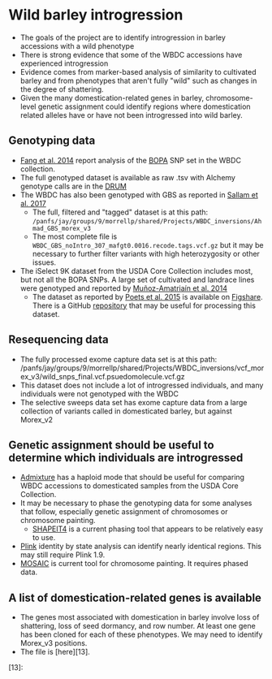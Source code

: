 # Wild barley introgression

- The goals of the project are to identify introgression in barley accessions with a wild phenotype
- There is strong evidence that some of the WBDC accessions have experienced introgression
- Evidence comes from marker-based analysis of similarity to cultivated barley and from phenotypes that aren't fully "wild" such as changes in the degree of shattering.
- Given the many domestication-related genes in barley, chromosome-level genetic assignment could identify regions where domestication related alleles have or have not been introgressed into wild barley.

## Genotyping data

- [Fang et al. 2014][1] report analysis of the [BOPA][2] SNP set in the WBDC collection.
- The full genotyped dataset is available as raw .tsv with Alchemy genotype calls are in the [DRUM][3]
- The WBDC has also been genotyped with GBS as reported in [Sallam et al. 2017][4]
    - The full, filtered and "tagged" dataset is at this path: `/panfs/jay/groups/9/morrellp/shared/Projects/WBDC_inversions/Ahmad_GBS_morex_v3`
    - The most complete file is `WBDC_GBS_noIntro_307_mafgt0.0016.recode.tags.vcf.gz` but it may be necessary to further filter variants with high heterozygosity or other issues.
- The iSelect 9K dataset from the USDA Core Collection includes most, but not all the BOPA SNPs. A large set of cultivated and landrace lines were genotyped and reported by [Muñoz-Amatriaín et al. 2014][5]
    - The dataset as reported by [Poets et al. 2015][6] is available on [Figshare][7]. There is a GitHub [repository][8] that may be useful for processing this dataset.

## Resequencing data

- The fully processed exome capture data set is at this path: /panfs/jay/groups/9/morrellp/shared/Projects/WBDC_inversions/vcf_morex_v3/wild_snps_final.vcf.psuedomolecule.vcf.gz
- This dataset does not include a lot of introgressed individuals, and many individuals were not genotyped with the WBDC
- The selective sweeps data set has exome capture data from a large collection of variants called in domesticated barley, but against Morex_v2

## Genetic assignment should be useful to determine which individuals are introgressed
- [Admixture][9] has a haploid mode that should be useful for comparing WBDC accessions to domesticated samples from the USDA Core Collection.
- It may be necessary to phase the genotyping data for some analyses that follow, especially genetic assignment of chromosomes or chromosome painting.
    - [SHAPEIT4][10] is a current phasing tool that appears to be relatively easy to use.
- [Plink][11] identity by state analysis can identify nearly identical regions. This may still require Plink 1.9.
- [MOSAIC][12] is current tool for chromosome painting. It requires phased data.

## A list of domestication-related genes is available 

- The genes most associated with domestication in barley involve loss of shattering, loss of seed dormancy, and row number. At least one gene has been cloned for each of these phenotypes. We may need to identify Morex_v3 positions.
- The file is [here][13].

[1]: https://doi.org/10.1534/g3.114.010561
[2]: https://doi.org/10.1186/1471-2164-10-582
[3]: https://doi.org/10.13020/D6B59N
[4]: https://doi.org/10.1534/g3.117.300222
[5]: https://doi.org/10.1371/journal.pone.0094688
[6]: https://doi.org/10.1186/s13059-015-0712-3
[7]: https://figshare.com/articles/dataset/Raw_Genotyping_Data_Barley_landraces_are_characterized_by_geographically_heterogeneous_genomic_origins/1468432
[8]: https://github.com/AnaPoets/BarleyLandraces
[9]: https://dalexander.github.io/admixture/download.html
[10]: https://odelaneau.github.io/shapeit4/
[11]: https://www.cog-genomics.org/plink/1.9/distance
[12]: https://maths.ucd.ie/~mst/MOSAIC/
[13]:
